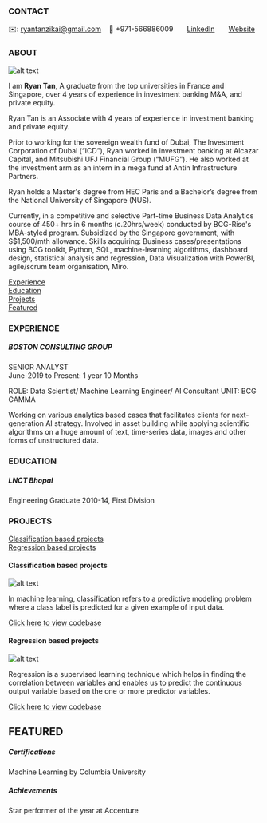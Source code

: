 <!-- CONTACT Section Starts -->
### CONTACT

<!-- Add your details -->
✉️: ryantanzikai@gmail.com 
&nbsp;&nbsp; 📲 +971-566886009
&nbsp;&nbsp;&nbsp;&nbsp;&nbsp; [LinkedIn](https://www.linkedin.com/in/ryan-tan-70396435/) 
&nbsp;&nbsp;&nbsp;&nbsp;&nbsp; [Website](https://datasciencestunt.com/)
<!-- CONTACT Section Ends -->

<!-- ABOUT Section Starts -->
### ABOUT
<!-- Add link to your picture -->

![alt text](https://media-exp1.licdn.com/dms/image/C5103AQFuD1DcxFUsJw/profile-displayphoto-shrink_800_800/0/1551621948436?e=1632960000&v=beta&t=xDeTQtYuvl4DuDmMN2f-XWAhaBe3Rz3byQruxVXQE5k)

<!-- Add your details -->

I am __Ryan Tan__, A graduate from the top universities in France and Singapore, over 4 years of experience in investment banking M&A, and private equity.

Ryan Tan is an Associate with 4 years of experience in investment banking and private equity.

Prior to working for the sovereign wealth fund of Dubai, The Investment Corporation of Dubai (“ICD”), Ryan worked in investment banking at Alcazar Capital, and Mitsubishi UFJ Financial Group (“MUFG”). He also worked at the investment arm as an intern in a mega fund at Antin Infrastructure Partners.

Ryan holds a Master's degree from HEC Paris and a Bachelor’s degree from the National University of Singapore (NUS). 


Currently, in a competitive and selective Part-time Business Data Analytics course of 450+ hrs in 6 months (c.20hrs/week) conducted by BCG-Rise's MBA-styled program. Subsidized by the Singapore government, with S$1,500/mth allowance. Skills acquiring: Business cases/presentations using BCG toolkit, Python, SQL, machine-learning algorithms, dashboard design, statistical analysis and regression, Data Visualization with PowerBI, agile/scrum team organisation, Miro.


<!-- Add link to the sections -->
[Experience](#experience) <br>
[Education](#education) <br>
[Projects](#projects) <br>
[Featured](#featured) <br> 

<!-- ABOUT Section Ends -->

<!-- EXPERIENCE Section Starts -->
### EXPERIENCE
<!-- Add your details -->
##### BOSTON CONSULTING GROUP
SENIOR ANALYST<br>
June-2019 to Present: 1 year 10 Months

ROLE: Data Scientist/ Machine Learning Engineer/ AI Consultant
UNIT: BCG GAMMA

Working on various analytics based cases that facilitates clients for next-generation AI strategy. Involved in asset building while applying scientific algorithms on a huge amount of text, time-series data, images and other forms of unstructured data.

<!-- EXPERIENCE Section Ends -->

<!-- EDUCATION Section Starts -->
### EDUCATION
<!-- Add your details -->
##### LNCT Bhopal
Engineering Graduate 2010-14, First Division

<!-- EDUCATION Section Ends -->

<!-- PROJECTS Section Starts -->
### PROJECTS
<!-- Add your details -->

[Classification based projects](#classification-based-projects) <br>
[Regression based projects](#regression-based-projects) <br>

<!-- Add your details -->

#### Classification based projects
![alt text](https://raw.githubusercontent.com/krvishwesh54/Kumar-Vishwesh/main/images/Classification.png)

In machine learning, classification refers to a predictive modeling problem where a class label is predicted for a given example of input data.

[Click here to view codebase](https://github.com/krvishwesh54/DataScience_DeepLearning_MachineLearning/tree/master/Classification)

#### Regression based projects
![alt text](https://raw.githubusercontent.com/krvishwesh54/Kumar-Vishwesh/main/images/Regression.jpg)

Regression is a supervised learning technique which helps in finding the correlation between variables and enables us to predict the continuous output variable based on the one or more predictor variables.

[Click here to view codebase](https://github.com/krvishwesh54/DataScience_DeepLearning_MachineLearning/tree/master/Regression)

<!-- PROJECTS Section Ends -->

<!-- FEATURED Section Starts -->
## FEATURED
<!-- Add your details -->
##### Certifications
Machine Learning by Columbia University

##### Achievements
Star performer of the year at Accenture
<!-- FEATURED Section Ends -->
